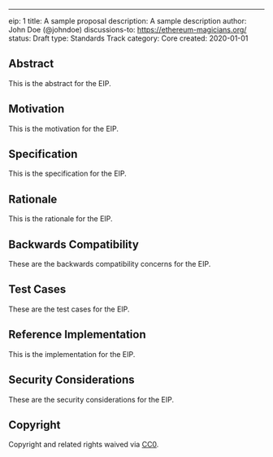 ---
eip: 1
title: A sample proposal
description: A sample description
author: John Doe (@johndoe)
discussions-to: https://ethereum-magicians.org/
status: Draft
type: Standards Track
category: Core
created: 2020-01-01

## Abstract
This is the abstract for the EIP.

## Motivation
This is the motivation for the EIP.

## Specification
This is the specification for the EIP.

## Rationale
This is the rationale for the EIP.

## Backwards Compatibility
These are the backwards compatibility concerns for the EIP.

## Test Cases
These are the test cases for the EIP.

## Reference Implementation
This is the implementation for the EIP.

## Security Considerations
These are the security considerations for the EIP.

## Copyright
Copyright and related rights waived via [CC0](../LICENSE.md).
